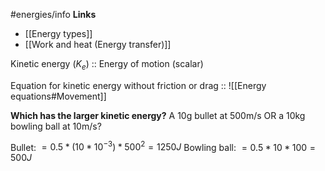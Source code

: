 #energies/info
**Links**
- [[Energy types]] 
- [[Work and heat (Energy transfer)]] 

Kinetic energy ($K_{e}$) :: Energy of motion (scalar)

Equation for kinetic energy without friction or drag :: 
![[Energy equations#Movement]] 

**Which has the larger kinetic energy?**
A 10g bullet at 500m/s OR a 10kg bowling ball at 10m/s?

Bullet: $=0.5 * (10*10^{-3}) * 500^{2} = 1250J$
Bowling ball: $=0.5 * 10 * 100 = 500J$
